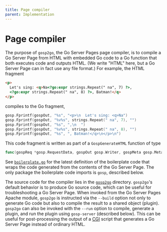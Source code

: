 ```yaml
---
title: Page compiler
parent: Implementation
---
```


Page compiler
=============

The purpose of `gosp2go`, the Go Server Pages page compiler, is to compile a Go Server Page from HTML with embedded Go code to a Go function that both executes code and outputs HTML.  (We write "HTML" here, but a Go Server Page can in fact use any file format.)  For example, the HTML fragment
```html
<p>
  Let's sing: <q>Na<?go:expr strings.Repeat(" na", 7) ?>,
  <?go:expr strings.Repeat(" na", 8) ?>, Batman!</q>
</p>
```
compiles to the Go fragment,
```go
gosp.Fprintf(gospOut, "%s", "<p>\n  Let's sing: <q>Na")
gosp.Fprintf(gospOut, "%v%s", strings.Repeat(" na", 7), "")
gosp.Fprintf(gospOut, "%s", ",\n  ")
gosp.Fprintf(gospOut, "%v%s", strings.Repeat(" na", 8), "")
gosp.Fprintf(gospOut, "%s", ", Batman!</q>\n</p>\n")
```

This code fragment is written as part of a `GospGenerateHTML` function of type
```go
func(gospReq *gosp.RequestData, gospOut gosp.Writer, gospMeta gosp.Metadata)
```
See [`boilerplate.go`](https://github.com/spakin/gosp/tree/master/tools/src/gosp2go/boilerplate.go) for the latest definition of the boilerplate code that wraps the code generated from the contents of the Go Server Page.  The only package the boilerplate code imports is `gosp`, described below.

The source code for the compiler lies in the [`gosp2go`](https://github.com/spakin/gosp/tree/master/tools/src/gosp2go) directory.  `gosp2go`'s default behavior is to produce Go source code, which can be useful for troubleshooting a Go Server Page.  When invoked from the Go Server Pages Apache module, `gosp2go` is instructed via the `--build` option not only to generate Go code but also to compile the result to a shared object (plugin).  `gosp2go` can also be invoked with the `--run` option to compile, generate a plugin, and run the plugin using `gosp-server` (described below).  This can be useful for post-processing the output of a [CGI](https://en.wikipedia.org/wiki/Common_Gateway_Interface) script that generates a Go Server Page instead of ordinary HTML.
